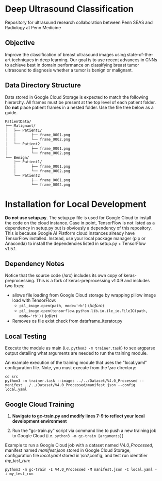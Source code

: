 # Deep Ultrasound Classification
Repository for ultrasound research collaboration between Penn SEAS and Radiology at Penn Medicine


## Objective

Improve the classification of breast ultrasound images using state-of-the-art techniques in deep learning. Our goal is to use recent advances in CNNs to achieve best in domain performance on classifying breast tumor ultrasound to diagnosis whether a tumor is benign or malignant. 

## Data Directory Structure

Data stored in Google Cloud Storage is expected to match the following hierarchy. All frames must be present at the top level of each patient folder. Do **not** place patient frames in a nested folder. Use the file tree below as a guide.

```bash
PatientData/
├── Malignant/
│   ├── Patient1/
│   │       ├── frame_0001.png
│   │       └── frame_0002.png
│   └── Patient2
│           ├── frame_0001.png
│           └── frame_0002.png
└── Benign/
    ├── Patient1/
    │       ├── frame_0001.png
    │       └── frame_0002.png
    └── Patient2
            ├── frame_0001.png
            └── frame_0002.png
```

# Installation for Local Development

**Do not use setup.py**. The setup.py file is used for Google Cloud to install the code on the cloud instance. Case in point, TensorFlow is not listed as a dependency in setup.py but is obviously a dependency of this repository. This is because Google AI Platform cloud instances already have TensorFlow installed. Instead, use your local package manager (pip or Anaconda) to install the dependencies listed in setup.py + TensorFlow v1.5.1.

## Dependency Notes

Notice that the source code (/src) includes its own copy of keras-preprocessing. This is a fork of keras-preprocessing v1.0.9 and includes two fixes: 

- allows file loading from Google Cloud storage by wrapping pillow image load with TensorFlow:
    - `pil_image.open(path, mode='rb')` (*before*)
    - `pil_image.open(tensorflow.python.lib.io.ile_io.FileIO(path, mode='rb'))` (*after*)
- Removes os file exist check from dataframe_iterator.py

## Local Testing

Execute the module as main (i.e. `python3 -m trainer.task`) to see argparse output detailing what arguments are needed to run the training module.

An example execution of the training module that uses the "local.yaml" configuration file. Note, you must execute from the \src directory:

```
cd src
python3 -m trainer.task --images ../../Dataset/V4.0_Processed --manifest ../../Dataset/V4.0_Processed/manifest.json --config local.yaml
```

## Google Cloud Training

1. **Navigate to gc-train.py and modify lines 7-9 to reflect your local development environment**

2. Run the "gc-train.py" script via command line to push a new training job to Google Cloud (i.e. `python3 -m gc-train [arguments]`)

Example to run a Google Cloud job with a dataset named *V4.0_Processed*, manifest named *manifest.json* stored in Google Cloud Storage, configuration file *local.yaml* stored in \src\config, and test run identifier *my_test_run*:

```
python3 -m gc-train -I V4.0_Processed -M manifest.json -C local.yaml -i my_test_run
```